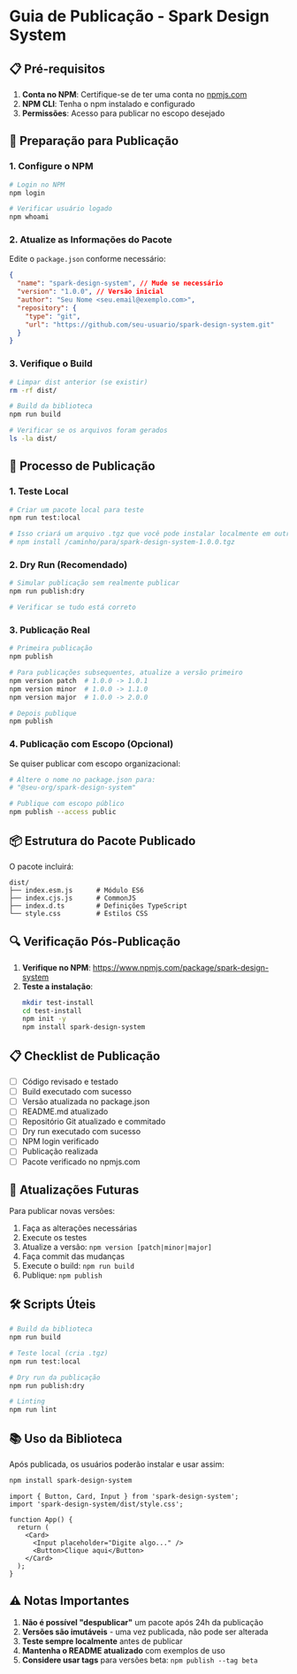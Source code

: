# Guia de Publicação - Spark Design System

## 📋 Pré-requisitos

1. **Conta no NPM**: Certifique-se de ter uma conta no [npmjs.com](https://www.npmjs.com)
2. **NPM CLI**: Tenha o npm instalado e configurado
3. **Permissões**: Acesso para publicar no escopo desejado

## 🔧 Preparação para Publicação

### 1. Configure o NPM

```bash
# Login no NPM
npm login

# Verificar usuário logado
npm whoami
```

### 2. Atualize as Informações do Pacote

Edite o `package.json` conforme necessário:

```json
{
  "name": "spark-design-system", // Mude se necessário
  "version": "1.0.0", // Versão inicial
  "author": "Seu Nome <seu.email@exemplo.com>",
  "repository": {
    "type": "git",
    "url": "https://github.com/seu-usuario/spark-design-system.git"
  }
}
```

### 3. Verifique o Build

```bash
# Limpar dist anterior (se existir)
rm -rf dist/

# Build da biblioteca
npm run build

# Verificar se os arquivos foram gerados
ls -la dist/
```

## 🚀 Processo de Publicação

### 1. Teste Local

```bash
# Criar um pacote local para teste
npm run test:local

# Isso criará um arquivo .tgz que você pode instalar localmente em outro projeto
# npm install /caminho/para/spark-design-system-1.0.0.tgz
```

### 2. Dry Run (Recomendado)

```bash
# Simular publicação sem realmente publicar
npm run publish:dry

# Verificar se tudo está correto
```

### 3. Publicação Real

```bash
# Primeira publicação
npm publish

# Para publicações subsequentes, atualize a versão primeiro
npm version patch  # 1.0.0 -> 1.0.1
npm version minor  # 1.0.0 -> 1.1.0
npm version major  # 1.0.0 -> 2.0.0

# Depois publique
npm publish
```

### 4. Publicação com Escopo (Opcional)

Se quiser publicar com escopo organizacional:

```bash
# Altere o nome no package.json para:
# "@seu-org/spark-design-system"

# Publique com escopo público
npm publish --access public
```

## 📦 Estrutura do Pacote Publicado

O pacote incluirá:

```
dist/
├── index.esm.js      # Módulo ES6
├── index.cjs.js      # CommonJS
├── index.d.ts        # Definições TypeScript
└── style.css         # Estilos CSS
```

## 🔍 Verificação Pós-Publicação

1. **Verifique no NPM**: https://www.npmjs.com/package/spark-design-system
2. **Teste a instalação**:
   ```bash
   mkdir test-install
   cd test-install
   npm init -y
   npm install spark-design-system
   ```

## 📋 Checklist de Publicação

- [ ] Código revisado e testado
- [ ] Build executado com sucesso
- [ ] Versão atualizada no package.json
- [ ] README.md atualizado
- [ ] Repositório Git atualizado e commitado
- [ ] Dry run executado com sucesso
- [ ] NPM login verificado
- [ ] Publicação realizada
- [ ] Pacote verificado no npmjs.com

## 🔄 Atualizações Futuras

Para publicar novas versões:

1. Faça as alterações necessárias
2. Execute os testes
3. Atualize a versão: `npm version [patch|minor|major]`
4. Faça commit das mudanças
5. Execute o build: `npm run build`
6. Publique: `npm publish`

## 🛠️ Scripts Úteis

```bash
# Build da biblioteca
npm run build

# Teste local (cria .tgz)
npm run test:local

# Dry run da publicação
npm run publish:dry

# Linting
npm run lint
```

## 📚 Uso da Biblioteca

Após publicada, os usuários poderão instalar e usar assim:

```bash
npm install spark-design-system
```

```tsx
import { Button, Card, Input } from 'spark-design-system';
import 'spark-design-system/dist/style.css';

function App() {
  return (
    <Card>
      <Input placeholder="Digite algo..." />
      <Button>Clique aqui</Button>
    </Card>
  );
}
```

## ⚠️ Notas Importantes

1. **Não é possível "despublicar"** um pacote após 24h da publicação
2. **Versões são imutáveis** - uma vez publicada, não pode ser alterada
3. **Teste sempre localmente** antes de publicar
4. **Mantenha o README atualizado** com exemplos de uso
5. **Considere usar tags** para versões beta: `npm publish --tag beta`
